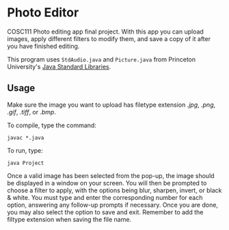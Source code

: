 # Photo Editor
COSC111 Photo editing app final project. With this app you can upload images, apply different filters to modify them, and save a copy of it after you have finished editing.

This program uses `StdAudio.java` and `Picture.java` from Princeton University's [Java Standard Libraries](https://introcs.cs.princeton.edu/java/stdlib/).

## Usage
Make sure the image you want to upload has filetype extension *.jpg*, *.png*, *.gif*, *.tiff*, or *.bmp*.

To compile, type the command:
```
javac *.java
```
To run, type:
```
java Project
```
Once a valid image has been selected from the pop-up, the image should be displayed in a window on your screen. You will then be prompted to choose a filter to apply, with the options being blur, sharpen, invert, or black & white. You must type and enter the corresponding number for each option, answering any follow-up prompts if necessary. Once you are done, you may also select the option to save and exit. Remember to add the filtype extension when saving the file name.
